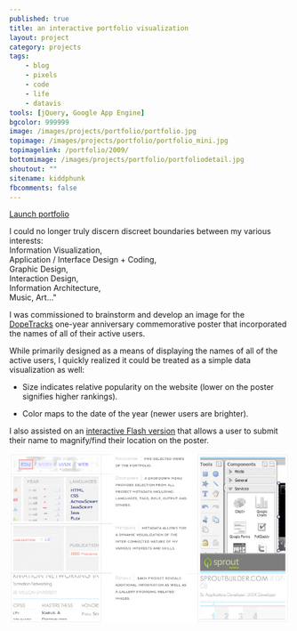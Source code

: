```yaml
---
published: true
title: an interactive portfolio visualization
layout: project
category: projects
tags:
    - blog
    - pixels
    - code
    - life
    - datavis
tools: [jQuery, Google App Engine]
bgcolor: 999999
image: /images/projects/portfolio/portfolio.jpg
topimage: /images/projects/portfolio/portfolio_mini.jpg
topimagelink: /portfolio/2009/
bottomimage: /images/projects/portfolio/portfoliodetail.jpg
shoutout: ""
sitename: kiddphunk
fbcomments: false
---
```


[Launch portfolio](/portfolio/2009/)


I could no longer truly discern discreet boundaries between my various interests:<br>Information Visualization,<br> Application / Interface Design + Coding,<br> Graphic Design,<br> Interaction Design,<br> Information Architecture,<br> Music, Art..."




I was commissioned to brainstorm and develop an image for the [DopeTracks](http://dopetracks.com) one-year anniversary commemorative poster that incorporated the names of all of their active users. 

While primarily designed as a means of displaying the names of all of the active users, I quickly realized it could be treated as a simple data visualization as well:

* Size indicates relative popularity on the website (lower on the poster signifies higher rankings).

* Color maps to the date of the year (newer users are brighter).


I also assisted on an [interactive Flash version](http://blog.dopetracks.com/2008/04/04/omg-dopetracks-is-1-year-old) that allows a user to submit their name to magnify/find their location on the poster.


<img class="spanimage" src="/images/projects/portfolio/legend.jpg">


